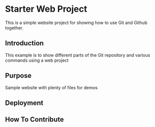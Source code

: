 
# Starter Web Project

This is a simple website project for 
showing how to use Git and Github together.

## Introduction

This example is to show different parts 
of the Git repository and various commands
using a web project

## Purpose

Sample website with plenty of files for demos

## Deployment

## How To Contribute